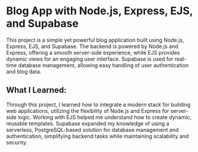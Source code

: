 # Blog App with Node.js, Express, EJS, and Supabase
This project is a simple yet powerful blog application built using Node.js, Express, EJS, and Supabase. The backend is powered by Node.js and Express, offering a smooth server-side experience, while EJS provides dynamic views for an engaging user interface. Supabase is used for real-time database management, allowing easy handling of user authentication and blog data.

## What I Learned:
Through this project, I learned how to integrate a modern stack for building web applications, utilizing the flexibility of Node.js and Express for server-side logic. Working with EJS helped me understand how to create dynamic, reusable templates. Supabase expanded my knowledge of using a serverless, PostgreSQL-based solution for database management and authentication, simplifying backend tasks while maintaining scalability and security.

